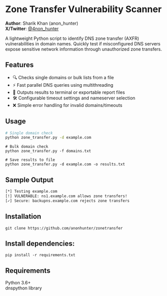 # Zone Transfer Vulnerability Scanner
**Author**: Sharik Khan (anon_hunter)  
**X/Twitter**: [@4non_hunter](https://x.com/4non_hunter) 

A lightweight Python script to identify DNS zone transfer (AXFR) vulnerabilities in domain names. Quickly test if misconfigured DNS servers expose sensitive network information through unauthorized zone transfers.

## Features
- 🔍 Checks single domains or bulk lists from a file  
- ⚡️ Fast parallel DNS queries using multithreading  
- 📂 Outputs results to terminal or exportable report files  
- 🛠️ Configurable timeout settings and nameserver selection  
- ❌ Simple error handling for invalid domains/timeouts  

## Usage
```bash
# Single domain check
python zone_transfer.py -d example.com
```
```
# Bulk domain check
python zone_transfer.py -f domains.txt
```

```
# Save results to file
python zone_transfer.py -d example.com -o results.txt
```

## Sample Output
```bash
[*] Testing example.com
[!] VULNERABLE: ns1.example.com allows zone transfers!
[✓] Secure: backupns.example.com rejects zone transfers
```
## Installation
```
git clone https://github.com/anonhunter/zonetransfer
```
## Install dependencies:
```
pip install -r requirements.txt
```
## Requirements
Python 3.6+ <br>
dnspython library

